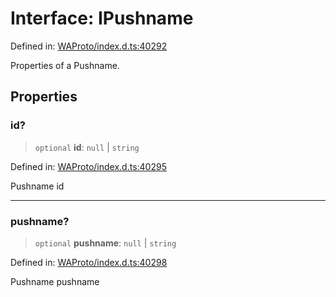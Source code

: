 # Interface: IPushname

Defined in: [WAProto/index.d.ts:40292](https://github.com/Fokusdotid/bail/blob/82f46c566476ac566bfd781dede14412fcdfb787/WAProto/index.d.ts#L40292)

Properties of a Pushname.

## Properties

### id?

> `optional` **id**: `null` \| `string`

Defined in: [WAProto/index.d.ts:40295](https://github.com/Fokusdotid/bail/blob/82f46c566476ac566bfd781dede14412fcdfb787/WAProto/index.d.ts#L40295)

Pushname id

***

### pushname?

> `optional` **pushname**: `null` \| `string`

Defined in: [WAProto/index.d.ts:40298](https://github.com/Fokusdotid/bail/blob/82f46c566476ac566bfd781dede14412fcdfb787/WAProto/index.d.ts#L40298)

Pushname pushname
